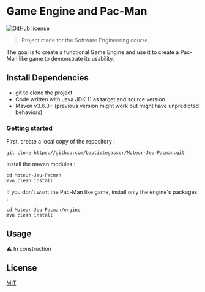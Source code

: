 # Game Engine and Pac-Man
[![GitHub license](https://img.shields.io/github/license/baptistegasser/Moteur-Jeu-Pacman.svg)](LICENSE)

> Project made for the Software Engineering course.

The goal is to create a functional Game Engine and use it to create a Pac-Man like game
to demonstrate its usability.

## Install Dependencies
- git to clone the project
- Code written with Java JDK 11 as target and source version
- Maven v3.6.3+ (previous version might work but might have unpredicted behaviors)

### Getting started
First, create a local copy of the repository :
```shell
git clone https://github.com/baptistegasser/Moteur-Jeu-Pacman.git
```

Install the maven modules :
```shell
cd Moteur-Jeu-Pacman
mvn clean install
```

If you don't want the Pac-Man like game, install only the engine's packages :
```shell
cd Moteur-Jeu-Pacman/engine
mvn clean install
```

## Usage
⚠ In construction

[//]: # (TODO Readme usage section)

## License
[MIT](LICENSE)
